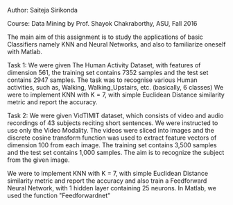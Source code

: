 Author: Saiteja Sirikonda

Course: Data Mining by Prof. Shayok Chakraborthy, ASU, Fall 2016

The main aim of this assignment is to study the applications of basic Classifiers namely KNN and Neural Networks, and also to familiarize oneself with Matlab. 

Task 1:
We were given The Human Activity Dataset, with features of dimension 561, the training set contains 7352 samples and the test set contains 2947 samples. The task was to recognise various Human activities, such as, Walking, Walking_Upstairs, etc. (basically, 6 classes)
We were to implement KNN with K = 7, with simple Euclidean Distance similarity metric and report the accuracy.

Task 2:
We were given VidTIMIT dataset, which consists of video and audio recordings of 43 subjects reciting short sentences. We were instructed to use only the Video Modality. The videos were sliced into images and the discrete cosine transform function was used to extract feature vectors of dimension 100 from each image. The training set contains 3,500 samples and the test set contains 1,000 samples. The aim is to recognize the subject from the given image.

We were to implement KNN with K = 7, with simple Euclidean Distance similarity metric and report the accuracy and also train a Feedforward Neural Network, with 1 hidden layer containing 25 neurons. In Matlab, we used the function "Feedforwardnet"
